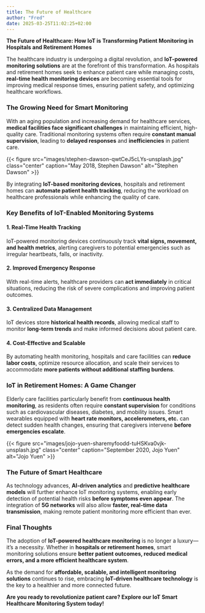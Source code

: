 ```yaml
---
title: The Future of Healthcare
author: "Fred"
date: 2025-03-25T11:02:25+02:00
---
```


**The Future of Healthcare: How IoT is Transforming Patient Monitoring in Hospitals and Retirement Homes**

The healthcare industry is undergoing a digital revolution, and **IoT-powered monitoring solutions** are at the forefront of this transformation. As hospitals and retirement homes seek to enhance patient care while managing costs, **real-time health monitoring devices** are becoming essential tools for improving medical response times, ensuring patient safety, and optimizing healthcare workflows.

### **The Growing Need for Smart Monitoring**

With an aging population and increasing demand for healthcare services, **medical facilities face significant challenges** in maintaining efficient, high-quality care. Traditional monitoring systems often require **constant manual supervision**, leading to **delayed responses** and **inefficiencies** in patient care.

{{< figure src="images/stephen-dawson-qwtCeJ5cLYs-unsplash.jpg" class="center" caption="May 2018, Stephen Dawson" alt="Stephen Dawson" >}}

By integrating **IoT-based monitoring devices**, hospitals and retirement homes can **automate patient health tracking**, reducing the workload on healthcare professionals while enhancing the quality of care.

### **Key Benefits of IoT-Enabled Monitoring Systems**

#### **1. Real-Time Health Tracking**

IoT-powered monitoring devices continuously track **vital signs, movement, and health metrics**, alerting caregivers to potential emergencies such as irregular heartbeats, falls, or inactivity.

#### **2. Improved Emergency Response**

With real-time alerts, healthcare providers can **act immediately** in critical situations, reducing the risk of severe complications and improving patient outcomes.

#### **3. Centralized Data Management**

IoT devices store **historical health records**, allowing medical staff to monitor **long-term trends** and make informed decisions about patient care.

#### **4. Cost-Effective and Scalable**

By automating health monitoring, hospitals and care facilities can **reduce labor costs**, optimize resource allocation, and scale their services to accommodate **more patients without additional staffing burdens**.

### **IoT in Retirement Homes: A Game Changer**

Elderly care facilities particularly benefit from **continuous health monitoring**, as residents often require **constant supervision** for conditions such as cardiovascular diseases, diabetes, and mobility issues. Smart wearables equipped with **heart rate monitors, accelerometers, etc.** can detect sudden health changes, ensuring that caregivers intervene **before emergencies escalate**.

{{< figure src="images/jojo-yuen-sharemyfoodd-tuHSKva0vjk-unsplash.jpg" class="center" caption="September 2020, Jojo Yuen" alt="Jojo Yuen" >}}

### **The Future of Smart Healthcare**

As technology advances, **AI-driven analytics** and **predictive healthcare models** will further enhance IoT monitoring systems, enabling early detection of potential health risks **before symptoms even appear**. The integration of **5G networks** will also allow **faster, real-time data transmission**, making remote patient monitoring more efficient than ever.

### **Final Thoughts**

The adoption of **IoT-powered healthcare monitoring** is no longer a luxury—it’s a necessity. Whether in **hospitals or retirement homes**, smart monitoring solutions ensure **better patient outcomes, reduced medical errors, and a more efficient healthcare system**.

As the demand for **affordable, scalable, and intelligent monitoring solutions** continues to rise, embracing **IoT-driven healthcare technology** is the key to a healthier and more connected future.

**Are you ready to revolutionize patient care? Explore our IoT Smart Healthcare Monitoring System today!**
